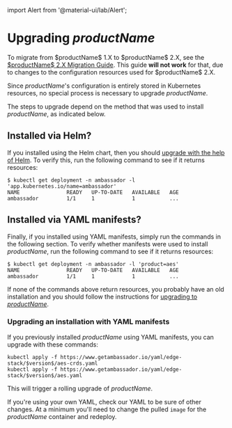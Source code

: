 import Alert from '@material-ui/lab/Alert';

# Upgrading $productName$

<Alert severity="warning">
  To migrate from $productName$ 1.X to $productName$ 2.X, see the <a href="../migrate-to-version-2">$productName$ 2.X Migration Guide</a>.
  This guide <b>will not work</b> for that, due to changes to the configuration resources used for $productName$ 2.X.
</Alert>

Since $productName$'s configuration is entirely stored in Kubernetes resources, no special process
is necessary to upgrade $productName$.

The steps to upgrade depend on the method that was used to install $productName$, as indicated below.

## Installed via Helm?

If you installed using the Helm chart, then you should
[upgrade with the help of Helm](../helm/#upgrading-an-existing-installation).
To verify this, run the following command to see if it returns resources:
```
$ kubectl get deployment -n ambassador -l 'app.kubernetes.io/name=ambassador'
NAME               READY   UP-TO-DATE   AVAILABLE   AGE
ambassador         1/1     1            1           ...
```

## Installed via YAML manifests?

Finally, if you installed using YAML manifests, simply run the commands in the following section. To verify whether manifests were used to install $productName$, run the following command to see if it returns resources:
```
$ kubectl get deployment -n ambassador -l 'product=aes'
NAME               READY   UP-TO-DATE   AVAILABLE   AGE
ambassador         1/1     1            1           ...
```

If none of the commands above return resources, you probably have an old installation and you should follow
the instructions for [upgrading to $productName$](../upgrade-to-edge-stack/).

### Upgrading an installation with YAML manifests

If you previously installed $productName$ using YAML manifests, you can upgrade with
these commands:

```
kubectl apply -f https://www.getambassador.io/yaml/edge-stack/$version$/aes-crds.yaml
kubectl apply -f https://www.getambassador.io/yaml/edge-stack/$version$/aes.yaml
```

This will trigger a rolling upgrade of $productName$.

If you're using your own YAML, check our YAML to be sure of other changes.  At a minimum
you'll need to change the pulled `image` for the $productName$ container and redeploy.
